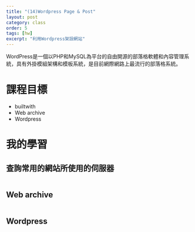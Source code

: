 ```yaml
---
title: "(14)Wordpress Page & Post"
layout: post
category: class
order: 5
tags: [hw]
excerpt: "利用Wordpress架設網站"
---
```

WordPress是一個以PHP和MySQL為平台的自由開源的部落格軟體和內容管理系統，具有外掛模組架構和模板系統，是目前網際網路上最流行的部落格系統。

# 課程目標
- builtwith
- Web archive
- Wordpress

# 我的學習

## 查詢常用的網站所使用的伺服器

[builtwith]: <https://builtwith.com/>

```
```

## Web archive

```
```

## Wordpress

```
```


[1]: https://github.com/        "GitHub"
[2]: https://pages.github.com/  "GitHub Pages"
[3]: https://jekyllrb.com/      "Jekyll"
[4]: http://markdown.tw         "Markdown文件"
[5]: http://dillinger.io/       "Dillinger"








